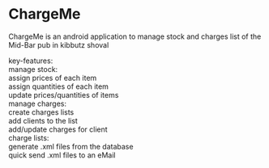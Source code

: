 # ChargeMe
ChargeMe is an android application to manage stock and charges list of the Mid-Bar pub in kibbutz shoval  
  
key-features:  
manage stock:  
  assign prices of each item  
  assign quantities of each item  
  update prices/quantities of items  
manage charges:  
  create charges lists  
  add clients to the list  
  add/update charges for client  
charge lists:  
  generate .xml files from the database  
  quick send .xml files to an eMail
